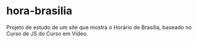 # hora-brasilia
Projeto de estudo de um site que mostra o Horário de Brasília, baseado no Curso de JS do Curso em Vídeo.
